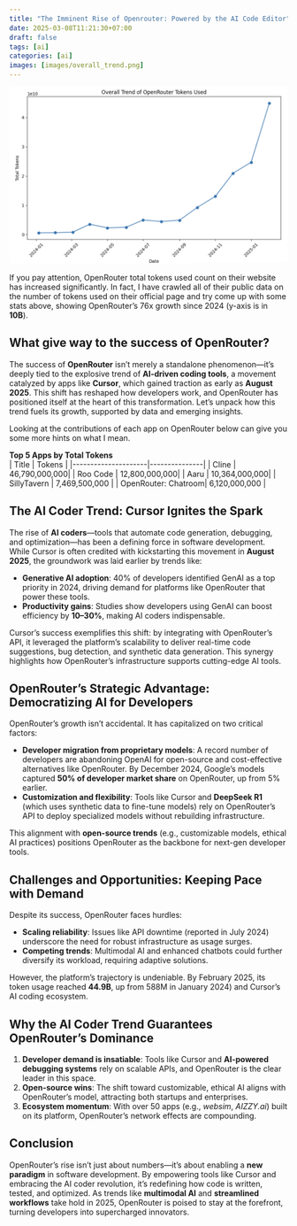 ```yaml
---
title: "The Imminent Rise of Openrouter: Powered by the AI Code Editor"
date: 2025-03-08T11:21:30+07:00
draft: false
tags: [ai]
categories: [ai]
images: [images/overall_trend.png]
---
```


![](images/overall_trend.png)

If you pay attention, OpenRouter total tokens used count on their website has increased significantly. In fact, I have crawled all of their public data on the number of tokens used on their official page and try come up with some stats above, showing OpenRouter’s 76x growth since 2024 (y-axis is in **10B**).

## What give way to the success of OpenRouter?

The success of **OpenRouter** isn’t merely a standalone phenomenon—it’s deeply tied to the explosive trend of **AI-driven coding tools**, a movement catalyzed by apps like **Cursor**, which gained traction as early as **August 2025**. This shift has reshaped how developers work, and OpenRouter has positioned itself at the heart of this transformation. Let’s unpack how this trend fuels its growth, supported by data and emerging insights.  

Looking at the contributions of each app on OpenRouter below can give you some more hints on what I mean.

**Top 5 Apps by Total Tokens**  
| Title               | Tokens        |
|---------------------|---------------|
| Cline               | 46,790,000,000|
| Roo Code            | 12,800,000,000|
| Aaru                | 10,364,000,000|
| SillyTavern         | 7,469,500,000 |
| OpenRouter: Chatroom| 6,120,000,000 |


## The AI Coder Trend: Cursor Ignites the Spark  
The rise of **AI coders**—tools that automate code generation, debugging, and optimization—has been a defining force in software development. While Cursor is often credited with kickstarting this movement in **August 2025**, the groundwork was laid earlier by trends like:  
- **Generative AI adoption**: 40% of developers identified GenAI as a top priority in 2024, driving demand for platforms like OpenRouter that power these tools.  
- **Productivity gains**: Studies show developers using GenAI can boost efficiency by **10–30%**, making AI coders indispensable.  

Cursor’s success exemplifies this shift: by integrating with OpenRouter’s API, it leveraged the platform’s scalability to deliver real-time code suggestions, bug detection, and synthetic data generation. This synergy highlights how OpenRouter’s infrastructure supports cutting-edge AI tools.  


## OpenRouter’s Strategic Advantage: Democratizing AI for Developers  
OpenRouter’s growth isn’t accidental. It has capitalized on two critical factors:  
- **Developer migration from proprietary models**: A record number of developers are abandoning OpenAI for open-source and cost-effective alternatives like OpenRouter. By December 2024, Google’s models captured **50% of developer market share** on OpenRouter, up from 5% earlier.  
- **Customization and flexibility**: Tools like Cursor and **DeepSeek R1** (which uses synthetic data to fine-tune models) rely on OpenRouter’s API to deploy specialized models without rebuilding infrastructure.  

This alignment with **open-source trends** (e.g., customizable models, ethical AI practices) positions OpenRouter as the backbone for next-gen developer tools.  


## Challenges and Opportunities: Keeping Pace with Demand
Despite its success, OpenRouter faces hurdles:  
- **Scaling reliability**: Issues like API downtime (reported in July 2024) underscore the need for robust infrastructure as usage surges.  
- **Competing trends**: Multimodal AI and enhanced chatbots could further diversify its workload, requiring adaptive solutions.  

However, the platform’s trajectory is undeniable. By February 2025, its token usage reached **44.9B**, up from 588M in January 2024) and Cursor’s AI coding ecosystem.  


## Why the AI Coder Trend Guarantees OpenRouter’s Dominance
1. **Developer demand is insatiable**: Tools like Cursor and **AI-powered debugging systems** rely on scalable APIs, and OpenRouter is the clear leader in this space.  
2. **Open-source wins**: The shift toward customizable, ethical AI aligns with OpenRouter’s model, attracting both startups and enterprises.  
3. **Ecosystem momentum**: With over 50 apps (e.g., *websim*, *AIZZY.ai*) built on its platform, OpenRouter’s network effects are compounding.  

## Conclusion  
OpenRouter’s rise isn’t just about numbers—it’s about enabling a **new paradigm** in software development. By empowering tools like Cursor and embracing the AI coder revolution, it’s redefining how code is written, tested, and optimized. As trends like **multimodal AI** and **streamlined workflows** take hold in 2025, OpenRouter is poised to stay at the forefront, turning developers into supercharged innovators.  
